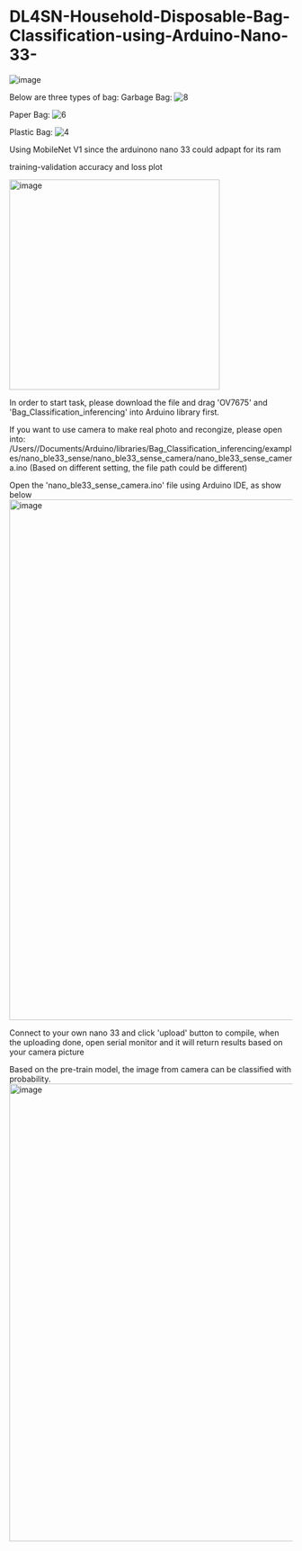 # DL4SN-Household-Disposable-Bag-Classification-using-Arduino-Nano-33-

![image](https://user-images.githubusercontent.com/116358810/228838784-1ddd51d3-8270-4adf-ba98-cb68f9e16488.png)

Below are three types of bag: 
Garbage Bag: ![8](https://user-images.githubusercontent.com/116358810/228841073-6e190e5b-5aac-4f5d-8d06-31dcb90c53f2.jpg)

Paper Bag: ![6](https://user-images.githubusercontent.com/116358810/228841161-c5338442-6e29-4470-8639-296488f43c87.jpg)

Plastic Bag: ![4](https://user-images.githubusercontent.com/116358810/228841258-ff747280-af5b-4b6b-890b-18125812240a.jpg)



Using MobileNet V1 since the arduinono nano 33 could adpapt for its ram

training-validation accuracy and loss plot 

<img width="374" alt="image" src="https://user-images.githubusercontent.com/116358810/228839292-8045e59f-ceff-4860-b1e5-9580fa8bbbcb.png">


In order to start task, please download the file and drag 'OV7675' and 'Bag_Classification_inferencing' into Arduino library first.

If you want to use camera to make real photo and recongize, please open into: /Users/<username>/Documents/Arduino/libraries/Bag_Classification_inferencing/examples/nano_ble33_sense/nano_ble33_sense_camera/nano_ble33_sense_camera.ino
(Based on different setting, the file path could be different)

Open the 'nano_ble33_sense_camera.ino' file using Arduino IDE, as show below
<img width="926" alt="image" src="https://user-images.githubusercontent.com/116358810/226727060-2fa8b56d-210e-4987-938e-bf9788b20122.png">

Connect to your own nano 33 and click 'upload' button to compile, when the uploading done, open serial monitor and it will return results based on your camera picture

Based on the pre-train model, the image from camera can be classified with probability.
<img width="814" alt="image" src="https://user-images.githubusercontent.com/116358810/228838247-1a7e2b2a-dd0f-4c83-a03e-525be7e1a016.png">

